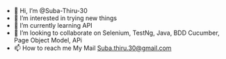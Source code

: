 - 👋 Hi, I’m @Suba-Thiru-30
- 👀 I’m interested in trying new things
- 🌱 I’m currently learning API
- 💞️ I’m looking to collaborate on Selenium, TestNg, Java, BDD Cucumber, Page Object Model, APi
- 📫 How to reach me My Mail Suba.thiru.30@gmail.com

<!---
Suba-Thiru-30/Suba-Thiru-30 is a ✨ special ✨ repository because its `README.md` (this file) appears on your GitHub profile.
You can click the Preview link to take a look at your changes.
--->
